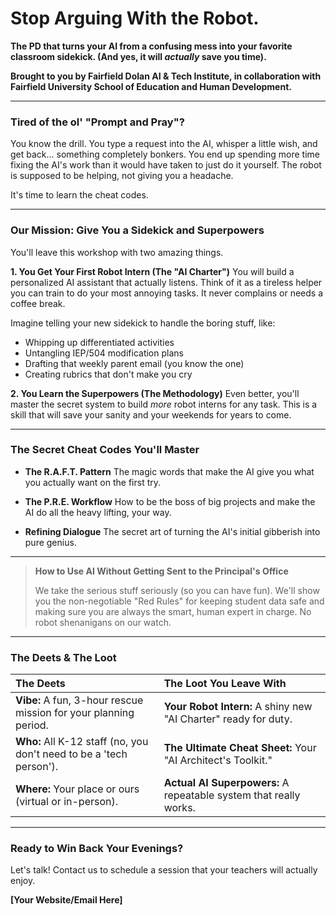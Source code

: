 # **Stop Arguing With the Robot.**

**The PD that turns your AI from a confusing mess into your favorite classroom sidekick. (And yes, it will *actually* save you time).**

**Brought to you by Fairfield Dolan AI & Tech Institute, in collaboration with Fairfield University School of Education and Human Development.**

---

### **Tired of the ol' "Prompt and Pray"?**

You know the drill. You type a request into the AI, whisper a little wish, and get back... something completely bonkers. You end up spending more time fixing the AI's work than it would have taken to just do it yourself. The robot is supposed to be helping, not giving you a headache.

It's time to learn the cheat codes.

---

### **Our Mission: Give You a Sidekick and Superpowers**

You'll leave this workshop with two amazing things.

**1. You Get Your First Robot Intern (The "AI Charter")**
You will build a personalized AI assistant that actually listens. Think of it as a tireless helper you can train to do your most annoying tasks. It never complains or needs a coffee break.

Imagine telling your new sidekick to handle the boring stuff, like:

*   Whipping up differentiated activities
*   Untangling IEP/504 modification plans
*   Drafting that weekly parent email (you know the one)
*   Creating rubrics that don't make you cry

**2. You Learn the Superpowers (The Methodology)**
Even better, you'll master the secret system to build *more* robot interns for any task. This is a skill that will save your sanity and your weekends for years to come.

---

### **The Secret Cheat Codes You'll Master**

*   **The R.A.F.T. Pattern**
    The magic words that make the AI give you what you actually want on the first try.

*   **The P.R.E. Workflow**
    How to be the boss of big projects and make the AI do all the heavy lifting, your way.

*   **Refining Dialogue**
    The secret art of turning the AI's initial gibberish into pure genius.

---

> **How to Use AI Without Getting Sent to the Principal's Office**
>
> We take the serious stuff seriously (so you can have fun). We'll show you the non-negotiable "Red Rules" for keeping student data safe and making sure you are always the smart, human expert in charge. No robot shenanigans on our watch.

---

### **The Deets & The Loot**

| **The Deets**                                             | **The Loot You Leave With**                                    |
| :-------------------------------------------------------- | :------------------------------------------------------------- |
| **Vibe:** A fun, 3-hour rescue mission for your planning period. | **Your Robot Intern:** A shiny new "AI Charter" ready for duty. |
| **Who:** All K-12 staff (no, you don't need to be a 'tech person'). | **The Ultimate Cheat Sheet:** Your "AI Architect's Toolkit."   |
| **Where:** Your place or ours (virtual or in-person).      | **Actual AI Superpowers:** A repeatable system that really works. |

---

### **Ready to Win Back Your Evenings?**

Let's talk! Contact us to schedule a session that your teachers will actually enjoy.

**[Your Website/Email Here]**
